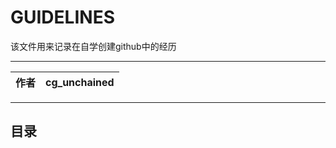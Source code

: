 GUIDELINES 
===========================

该文件用来记录在自学创建github中的经历 
****

|作者|cg_unchained|
|---|---


****
## 目录
